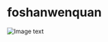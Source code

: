 # foshanwenquan

  ![Image text](https://raw.github.com/wypyp/foshanwenquan/master/foshanwenquan/image/体验版.jpg)
